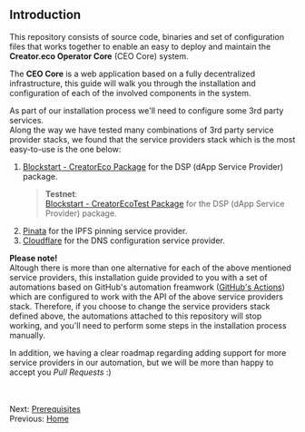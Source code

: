 ## Introduction  

This repository consists of source code, binaries and set of configuration files that works together to enable an easy to deploy and maintain the **Creator.eco Operator Core** (CEO Core) system.

The **CEO Core** is a web application based on a fully decentralized infrastructure, this guide will walk you through the installation and configuration of each of the involved components in the system.

As part of our installation process we'll need to configure some 3rd party services.  
Along the way we have tested many combinations of 3rd party service provider stacks, we found that the service providers stack which is the most easy-to-use is the one below:

1. [Blockstart - CreatorEco Package](https://dsphq.io/packages/blockstartac/ipfsservice1/blockpack2) for the DSP (dApp Service Provider) package.  
   > **Testnet**:  
   [Blockstart - CreatorEcoTest Package](https://dsphq.io/packages/blockstartac/ipfsservice1/blockpack2) for the DSP (dApp Service Provider) package.  
2. [Pinata](https://pinata.cloud/) for the IPFS pinning service provider.  
3. [Cloudflare](https://www.cloudflare.com/) for the DNS configuration service provider. 

**Please note!**  
Altough there is more than one alternative for each of the above mentioned service providers, this installation guide provided to you with a set of automations based on GitHub's automation freamwork ([GitHub's Actions](https://help.github.com/en/actions/automating-your-workflow-with-github-actions)) which are configured to work with the API of the above service providers stack. Therefore, if you choose to change the service providers stack defined above, the automations attached to this repository will stop working, and you'll need to perform some steps in the installation process manually.  

In addition, we having a clear roadmap regarding adding support for more service providers in our automation, but we will be more than happy to accept you *Pull Requests* :)

<br/><br/>
Next: [Prerequisites](02-prerequisites.md)  
Previous: [Home](../README.md)
